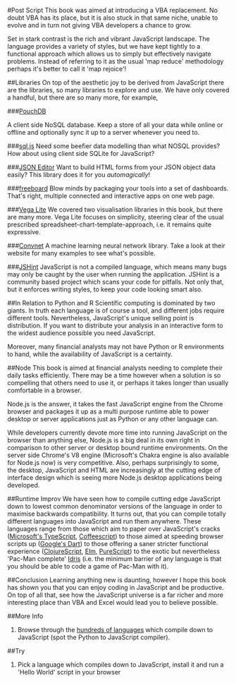 #Post Script
This book was aimed at introducing a VBA replacement. No doubt VBA has its place, but it is also stuck in that same niche, unable to evolve and in turn not giving VBA developers a chance to grow.

Set in stark contrast is the rich and vibrant JavaScript landscape. The language provides a variety of styles, but we have kept tightly to a functional approach which allows us to simply but effectively navigate problems. Instead of referring to it as the usual 'map reduce' methodology perhaps it's better to call it 'map rejoice'!

##Libraries
On top of the aesthetic joy to be derived from JavaScript there are the libraries, so many libraries to explore and use. We have only covered a handful, but there are so many more, for example,

###[PouchDB](http://pouchdb.com/)

A client side NoSQL database. Keep a store of all your data while online or offline and optionally sync it up to a server whenever you need to.

###[sql.js](https://github.com/kripken/sql.js)
Need some beefier data modelling than what NOSQL provides? How about using client side SQLite for JavaScript?

###[JSON Editor](https://github.com/jdorn/json-editor)
Want to build HTML forms from your JSON object data easily? This library does it for you *automagically*!

###[freeboard](https://github.com/Freeboard/freeboard)
Blow minds by packaging your tools into a set of dashboards. That's right, multiple connected and interactive apps on one web page.

###[Vega Lite](https://medium.com/@uwdata/introducing-vega-lite-438f9215f09e#.gaucngl0e)
We covered two visualisation libraries in this book, but there are many more. Vega Lite focuses on simplicity, steering clear of the usual prescribed spreadsheet-chart-template-approach, i.e. it remains quite expressive.

###[Convnet](http://cs.stanford.edu/people/karpathy/convnetjs/)
A machine learning neural network library. Take a look at their website for many examples to see what's possible.

###[JSHint](http://jshint.com/about/)
JavaScript is not a compiled language, which means many bugs may only be caught by the user when running the application. JSHint is a community based project which scans your code for pitfalls. Not only that, but it enforces writing styles, to keep your code looking smart also.

##In Relation to Python and R
Scientific computing is dominated by two giants. In truth each language is of course a tool, and different jobs require different tools. Nevertheless, JavaScript's unique selling point is distribution. If you want to distribute your analysis in an interactive form to the widest audience possible you need JavaScript.

Moreover, many financial analysts may not have Python or R environments to hand, while the availability of JavaScript is a certainty.

##Node
This book is aimed at financial analysts needing to complete their daily tasks efficiently. There may be a time however when a solution is so compelling that others need to use it, or perhaps it takes longer than usually comfortable in a browser.

Node.js is the answer, it takes the fast JavaScript engine from the Chrome browser and packages it up as a multi purpose runtime able to power desktop or server applications just as Python or any other language can.

While developers currently devote more time into running JavaScript on the browser than anything else, Node.js is a big deal in its own right in comparison to other server or desktop bound runtime environments. On the server side Chrome's V8 engine (Microsoft's Chakra engine is also available for Node.js now) is very competitive. Also, perhaps surprisingly to some, the desktop, JavaScript and HTML are increasingly at the cutting edge of interface design which is seeing more Node.js desktop applications being developed.

##Runtime Improv
We have seen how to compile cutting edge JavaScript down to lowest common denominator versions of the language in order to maximise backwards compatibility. It turns out, that you can compile totally different languages into JavaScript and run them anywhere. These languages range from those which aim to paper over JavaScript's cracks ([Microsoft's TypeScript](http://www.typescriptlang.org/), [Coffeescript](http://coffeescript.org/)) to those aimed at speeding browser scripts up ([Google's Dart](https://www.dartlang.org/)) to those offering a saner stricter functional experience ([ClojureScript](https://github.com/clojure/clojurescript), [Elm](http://elm-lang.org/), [PureScript](http://www.purescript.org/)) to the exotic but nevertheless 'Pac-Man complete' [Idris](http://www.idris-lang.org/) (i.e. the minimum barrier of any language is that you should be able to code a game of Pac-Man with it).

##Conclusion
Learning anything new is daunting, however I hope this book has shown you that you can enjoy coding in JavaScript and be productive. On top of all that, see how the JavaScript universe is a far richer and more interesting place than VBA and Excel would lead you to believe possible.

##More Info
1) Browse through the [hundreds of languages](https://github.com/jashkenas/coffeescript/wiki/list-of-languages-that-compile-to-js) which compile down to JavaScript (spot the Python to JavaScript compiler).

##Try
1) Pick a language which compiles down to JavaScript, install it and run a 'Hello World' script in your browser
